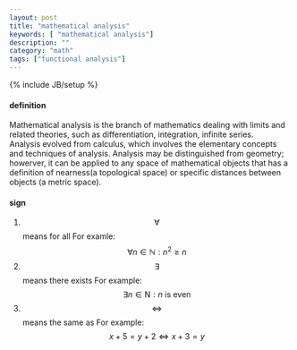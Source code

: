 ```yaml
---
layout: post
title: "mathematical analysis"
keywords: [ "mathematical analysis"]
description: ""
category: "math"
tags: ["functional analysis"]
---
```

{% include JB/setup %}

#### definition
Mathematical analysis is the branch of mathematics dealing with limits and related theories, such as differentiation, integration, infinite series. <br />
Analysis evolved from calculus, which involves the elementary concepts and techniques of analysis. Analysis may be distinguished from geometry;
howerver, it can be applied to any space of mathematical objects that has a definition of nearness(a topological space) or specific distances between objects
(a metric space).

#### sign
1. $$ \forall $$ means for all  For examle:$$ \forall n \in \mathbb{N} : n^{2} \geq n $$
2. $$ \exists $$ means there exists For example: $$\exists n \in \mathrm{N} : n \text { is even } $$
3. $$ \Leftrightarrow $$ means the same as For example: $$ x+5=y+2 \Leftrightarrow x+3=y $$



